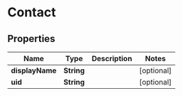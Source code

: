 

# Contact


## Properties

Name | Type | Description | Notes
------------ | ------------- | ------------- | -------------
**displayName** | **String** |  |  [optional]
**uid** | **String** |  |  [optional]



